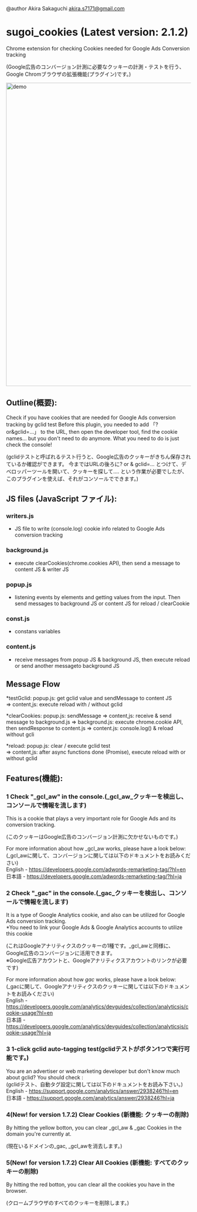@author Akira Sakaguchi <akira.s7171@gmail.com>

# sugoi_cookies (Latest version: 2.1.2)
Chrome extension for checking Cookies needed for Google Ads Conversion tracking

(Google広告のコンバージョン計測に必要なクッキーの計測・テストを行う、Google Chromブラウザの拡張機能(プラグイン)です。)


<img width="827" alt="demo" src="https://user-images.githubusercontent.com/40524432/52161436-d7c46880-26ff-11e9-9da6-2be74a386dae.PNG">

## Outline(概要):
Check if you have cookies that are needed for Google Ads conversion tracking by gclid test
Before this plugin, you needed to add 「?or&gclid=...」 to the URL, then open the developer tool, find the cookie names...
but you don't need to do anymore. What you need to do is just check the console!

(gclidテストと呼ばれるテスト行うと、Google広告のクッキーがきちん保存されているか確認ができます。
今まではURLの後ろに? or & gclid=... とつけて、デベロッパーツールを開いて、クッキーを探して....
という作業が必要でしたが、このプラグインを使えば、それがコンソールでできます。)

## JS files (JavaScript ファイル):
### writers.js
 - JS file to write (console.log) cookie info related to Google Ads conversion tracking

### background.js
 - execute clearCookies(chrome.cookies API), then send a message to content JS & writer JS
 
### popup.js
 - listening events by elements and getting values from the input.
Then send messages to background JS or content JS for reload / clearCookie 

### const.js
 - constans variables
 
### content.js
 - receive messages from popup JS & background JS, 
   then execute reload or send another messageto background JS

## Message Flow
*testGclid: popup.js: get gclid value and sendMessage to content JS  
  => content,js: execute reload with / without gclid

*clearCookies: popup.js: sendMessage 
  => content,js: receive & send message to background.js
  => background.js: execute chrome.cookie API, then sendResponse to content.js
  => content.js: console.log() & reload without gcli

*reload: popup.js: clear / execute gclid test  
  => content,js: after async functions done (Promise), execute reload with or without gclid

## Features(機能):  
### 1 Check "_gcl_aw" in the console.(_gcl_aw_クッキーを検出し、コンソールで情報を流します)    
This is a cookie that plays a very important role for Google Ads and its conversion tracking.  

(このクッキーはGoogle広告のコンバージョン計測に欠かせないものです。)

For more information about how _gcl_aw works, please have a look below:    
(_gcl_awに関して、コンバージョンに関しては以下のドキュメントをお読みください)    
English - https://developers.google.com/adwords-remarketing-tag/?hl=en    
日本語 - https://developers.google.com/adwords-remarketing-tag/?hl=ja    

### 2 Check "_gac" in the console.(_gac_クッキーを検出し、コンソールで情報を流します)   
It is a type of Google Analytics cookie, and also can be utilized for Google Ads conversion tracking.   
*You need to link your Google Ads & Google Analytics accounts to utilize this cookie    

(これはGoogleアナリティクスのクッキーの1種です。_gcl_awと同様に、Google広告のコンバージョンに活用できます。  
※Google広告アカウントと、Googleアナリティクスアカウントのリンクが必要です)  

For more information about how _gac_ works, please have a look below:  
(_gacに関して、Googleアナリティクスのクッキーに関しては以下のドキュメントをお読みください)  
English - https://developers.google.com/analytics/devguides/collection/analyticsjs/cookie-usage?hl=en  
日本語 -https://developers.google.com/analytics/devguides/collection/analyticsjs/cookie-usage?hl=ja  

### 3 1-click gclid auto-tagging test(gclidテストがボタン1つで実行可能です。)  

You are an advertiser or web marketing developer but don't know much about gclid? You should check :   
(gclidテスト、自動タグ設定に関しては以下のドキュメントをお読み下さい。)  
English - https://support.google.com/analytics/answer/2938246?hl=en  
日本語 - https://support.google.com/analytics/answer/2938246?hl=ja  

### 4(New! for version 1.7.2) Clear Cookies (新機能: クッキーの削除)  

By hitting the yellow botton, you can clear _gcl_aw & _gac Cookies in the domain you're currently at.  

(現在いるドメインの_gac, _gcl_awを消去します。)  

### 5(New! for version 1.7.2) Clear All Cookies (新機能: すべてのクッキーの削除)

By hitting the red botton, you can clear all the cookies you have in the browser.  

(クロームブラウザのすべてのクッキーを削除します。)  
